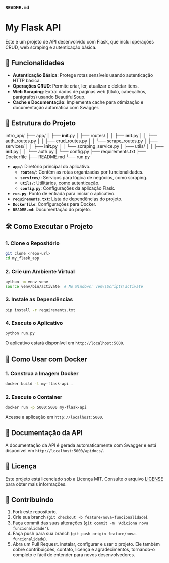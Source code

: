### `README.md`


# My Flask API

Este é um projeto de API desenvolvido com Flask, que inclui operações CRUD, web scraping e autenticação básica.

## 🚀 Funcionalidades

- **Autenticação Básica**: Protege rotas sensíveis usando autenticação HTTP básica.
- **Operações CRUD**: Permite criar, ler, atualizar e deletar itens.
- **Web Scraping**: Extrai dados de páginas web (título, cabeçalhos, parágrafos) usando BeautifulSoup.
- **Cache e Documentação**: Implementa cache para otimização e documentação automática com Swagger.

## 📁 Estrutura do Projeto

intro_api/
├── app/
│   ├── __init__.py
│   ├── routes/
│   │   ├── __init__.py
│   │   ├── auth_routes.py
│   │   ├── crud_routes.py
│   │   └── scrape_routes.py
│   ├── services/
│   │   ├── __init__.py
│   │   └── scraping_service.py
│   ├── utils/
│   │   ├── __init__.py
│   │   └── auth.py
│   └── config.py
├── requirements.txt
├── Dockerfile
├── README.md
└── run.py


- **`app/`**: Diretório principal do aplicativo.
  - **`routes/`**: Contém as rotas organizadas por funcionalidades.
  - **`services/`**: Serviços para lógica de negócios, como scraping.
  - **`utils/`**: Utilitários, como autenticação.
  - **`config.py`**: Configurações da aplicação Flask.
- **`run.py`**: Ponto de entrada para iniciar o aplicativo.
- **`requirements.txt`**: Lista de dependências do projeto.
- **`Dockerfile`**: Configurações para Docker.
- **`README.md`**: Documentação do projeto.

## 🛠️ Como Executar o Projeto

### 1. Clone o Repositório

```bash
git clone <repo-url>
cd my_flask_app
```

### 2. Crie um Ambiente Virtual

```bash
python -m venv venv
source venv/bin/activate  # No Windows: venv\Scripts\activate
```

### 3. Instale as Dependências

```bash
pip install -r requirements.txt
```

### 4. Execute o Aplicativo

```bash
python run.py
```

O aplicativo estará disponível em `http://localhost:5000`.

## 🐳 Como Usar com Docker

### 1. Construa a Imagem Docker

```bash
docker build -t my-flask-api .
```

### 2. Execute o Container

```bash
docker run -p 5000:5000 my-flask-api
```

Acesse a aplicação em `http://localhost:5000`.

## 📖 Documentação da API

A documentação da API é gerada automaticamente com Swagger e está disponível em `http://localhost:5000/apidocs/`.

## 📝 Licença

Este projeto está licenciado sob a Licença MIT. Consulte o arquivo [LICENSE](LICENSE) para obter mais informações.

## 🤝 Contribuindo

1. Fork este repositório.
2. Crie sua branch (`git checkout -b feature/nova-funcionalidade`).
3. Faça commit das suas alterações (`git commit -m 'Adiciona nova funcionalidade'`).
4. Faça push para sua branch (`git push origin feature/nova-funcionalidade`).
5. Abra um Pull Request.
instalar, configurar e usar o projeto. Ele também cobre contribuições, contato, licença e agradecimentos, tornando-o completo e fácil de entender para novos desenvolvedores.
